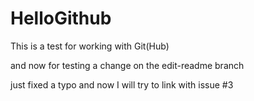# HelloGithub
This is a test for working with Git(Hub)

and now for testing a change on the edit-readme branch

just fixed a typo and now I will try to link with issue #3
